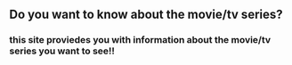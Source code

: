 ## Do you want to know about the movie/tv series?
### this site proviedes you with information about the movie/tv series you want to see!!
